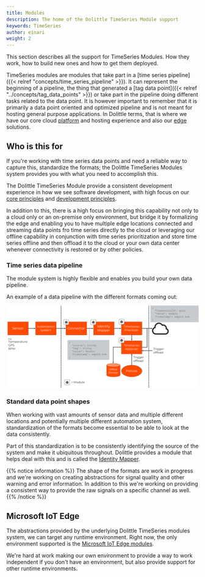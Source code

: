 ```yaml
---
title: Modules
description: The home of the Dolittle TimeSeries Module support
keywords: TimeSeries
author: einari
weight: 2
---
```


This section describes all the support for TimeSeries Modules. How they work,
how to build new ones and how to get them deployed.

TimeSeries modules are modules that take part in a [time series pipeline]({{< relref "concepts/time_series_pipeline" >}}).
It can represent the beginning of a pipeline, the thing that generated a [tag data point]({{< relref "../concepts/tag_data_points" >}})
or take part in the pipeline doing different tasks related to the data point.
It is however important to remember that it is primarily a data point oriented and optimized pipeline
and is not meant for hosting general purpose applications. In Dolittle terms, that is where
we have our core cloud [platform](/platform) and hosting experience and also our [edge](/edge) solutions.

## Who is this for

If you're working with time series data points and need a reliable way to capture this,
standardize the formats; the Dolittle TimeSeries Modules system provides you with what you
need to accomplish this.

The Dolittle TimeSeries Module provide a consistent development experience in how we see software development, with
high focus on our [core principles](/contributing/guidelines/core_principles/) and [development principles](/contributing/guidelines/development_principles/).

In addition to this, there is a high focus on bringing this capability not only to a cloud only
or an on-premise only environment, but bridge it by formalizing the edge and enabling you to
have multiple edge locations connected and streaming data points fro time series directly to
the cloud or leveraging our offline capability in conjunction with time series prioritization
and store time series offline and then offload it to the cloud or your own data center
whenever connectivity is restored or by other policies.

### Time series data pipeline

The module system is highly flexible and enables you build your own data pipeline.

An example of a data pipeline with the different formats coming out:

![overview](./overview.png)

### Standard data point shapes

When working with vast amounts of sensor data and multiple different locations and
potentially multiple different automation system, standardization of the formats become
essential to be able to look at the data consistently.

Part of this standardization is to be consistently identifying the source of the system
and make it ubiquitous throughout. Dolittle provides a module that helps deal with
this and is called the [Identity Mapper](/timeseries/identitymapper/).

{{% notice information %}}
The shape of the formats are work in progress and we're working on creating abstractions
for signal quality and other warning and error information. In addition to this we're
working on providing a consistent way to provide the raw signals on a specific channel
as well.
{{% /notice %}}

## Microsoft IoT Edge

The abstractions provided by the underlying Dolittle TimeSeries modules system, we can
target any runtime environment. Right now, the only environment supported is the
[Microsoft IoT Edge modules](https://docs.microsoft.com/en-us/azure/iot-edge/iot-edge-modules).

We're hard at work making our own environment to provide a way to work independent if
you don't have an environment, but also provide support for other runtime environments.

